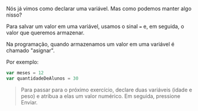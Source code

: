 Nós já vimos como declarar uma variável. Mas como podemos manter algo nisso?

Para salvar um valor em uma variável, usamos o sinal `=` e, em seguida, o valor que queremos armazenar.

Na programação, quando armazenamos um valor em uma variável é chamado "asignar".

Por exemplo:

```javascript
var meses = 12
var quantidadeDeAlunos = 30
``` 

> Para passar para o próximo exercício, declare duas variáveis ​​(idade e peso) e atribua a elas um valor numérico. Em seguida, pressione Enviar.